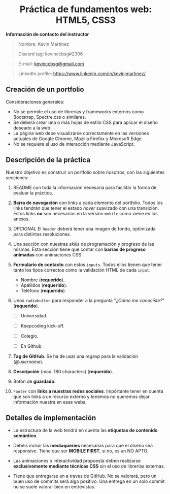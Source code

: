 <h1 align=center>Práctica de fundamentos web: HTML5, CSS3</h1>

  <p><b>Información de contacto del instructor</b></p>

  > Nombre: Kevin Martínez

  > Discord tag: kevinccbsg#2306

  > E-mail: kevinccbsg@gmail.com
  
  > LinkedIn profile: https://www.linkedin.com/in/kevinjmartinez/

## Creación de un portfolio

Consideraciones generales:
- No se permite el uso de librerías y frameworks externos como Bootstrap, Spectre.css o similares.
- Se deberá crear una o más hojas de estilo CSS para aplicar el diseño deseado a la web.
- La página web debe visualizarse correctamente en las versiones actuales de Google Chrome, Mozilla Firefox y Microsoft Edge.
- No se requiere el uso de interacción mediante JavaScript.

## Descripción de la práctica

Nuestro objetivo es construir un portfolio sobre nosotros, con las siguientes secciones:
1. README con toda la información necesaria para facilitar la forma de evaluar la práctica.

2. **Barra de navegación** con links a cada elemento del portfolio. Todos los links tendrán que tener el estado _hover_ suavizado con una transición. Estos links **no** son necesarios en la versión `mobile` como viene en los anexos.

3. _OPCIONAL_ El `header` deberá tener una imagen de fondo, optimizada para distintas resoluciones.

4. Una sección con nuestras _skills_ de programación y progreso de las mismas. Esta sección tiene que contar con **barras de progreso animadas** con animaciones CSS.

5. **Formulario de contacto** con estos `inputs`. Todos ellos tienen que tener tanto los tipos correctos como la validación HTML de cada `input`.
    - Nombre (**requerido**).
    - Apellidos (**requerido**).
    - Teléfono (**requerido**).

6. Unos `radiobutton` para responder a la pregunta "_¿Cómo me conociste?_" (**requerido**).

    -[ ] Universidad.

    -[ ] Keepcoding kick-off.

    -[ ] Colegio.

    -[ ] En Github.

7.  **Tag de GitHub**. Se ha de usar una _regexp_ para la validación (_@username_).

8.  **Descripción** (max. 180 characters) (**requerido**).

9. Botón de **guardado**.

10. `Footer` con **links a nuestras redes sociales**. Importante tener en cuenta que son links a un recurso externo y tenemos no queremos dejar información nuestra en esas webs.

## Detalles de implementación

- La estructura de la web tendrá en cuenta las **etiquetas de contenido semántico**.

- Debéis incluir las **mediaqueries** necesarias para que el diseño sea responsive. Tiene que ser **MOBILE FIRST**, si no, es un NO APTO.

- Las animaciones o interactividad propuesta deben realizarse **exclusivamente mediante técnicas CSS** sin el uso de librerías externas.

- Tiene que entregarse en a traves de GitHub. No se valorará, pero un buen uso de commits será algo positivo. Una entrega en un solo commit no se suele valorar bien en entrevistas.
